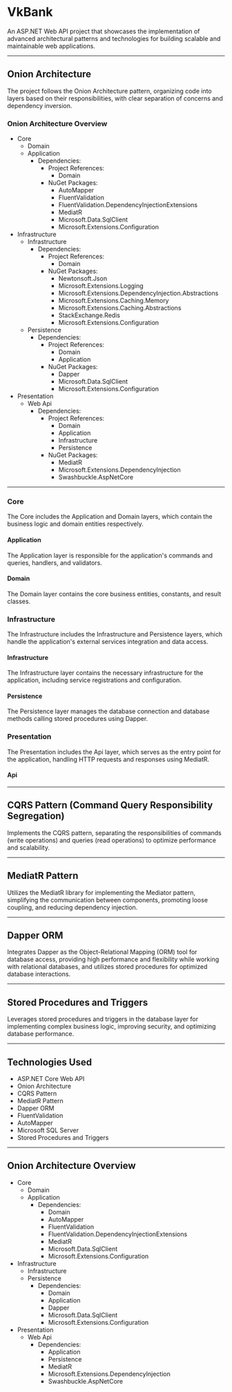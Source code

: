 # VkBank
An ASP.NET Web API project that showcases the implementation of advanced architectural patterns and technologies for building scalable and maintainable web applications.

---

## Onion Architecture
The project follows the Onion Architecture pattern, organizing code into layers based on their responsibilities, with clear separation of concerns and dependency inversion.

### Onion Architecture Overview
- Core
  - Domain
  - Application
    - Dependencies:
      - Project References:
        - Domain
      - NuGet Packages:
        - AutoMapper
        - FluentValidation
        - FluentValidation.DependencyInjectionExtensions
        - MediatR
        - Microsoft.Data.SqlClient
        - Microsoft.Extensions.Configuration
- Infrastructure
  - Infrastructure
    - Dependencies:
      - Project References:
        - Domain
      - NuGet Packages:
        - Newtonsoft.Json
        - Microsoft.Extensions.Logging
        - Microsoft.Extensions.DependencyInjection.Abstractions
        - Microsoft.Extensions.Caching.Memory
        - Microsoft.Extensions.Caching.Abstractions
        - StackExchange.Redis
        - Microsoft.Extensions.Configuration
  - Persistence
    - Dependencies:
      - Project References:
        - Domain
        - Application
      - NuGet Packages:
        - Dapper
        - Microsoft.Data.SqlClient
        - Microsoft.Extensions.Configuration
- Presentation
  - Web Api
    - Dependencies:
      - Project References:
        - Domain
        - Application
        - Infrastructure
        - Persistence
      - NuGet Packages:
        - MediatR
        - Microsoft.Extensions.DependencyInjection
        - Swashbuckle.AspNetCore

---

### Core
The Core includes the Application and Domain layers, which contain the business logic and domain entities respectively.

#### Application
The Application layer is responsible for the application's commands and queries, handlers, and validators.

#### Domain
The Domain layer contains the core business entities, constants, and result classes.

### Infrastructure
The Infrastructure includes the Infrastructure and Persistence layers, which handle the application's external services integration and data access.

#### Infrastructure
The Infrastructure layer contains the necessary infrastructure for the application, including service registrations and configuration.

#### Persistence
The Persistence layer manages the database connection and database methods calling stored procedures using Dapper.


### Presentation
The Presentation includes the Api layer, which serves as the entry point for the application, handling HTTP requests and responses using MediatR.

#### Api

---

## CQRS Pattern (Command Query Responsibility Segregation)
Implements the CQRS pattern, separating the responsibilities of commands (write operations) and queries (read operations) to optimize performance and scalability.

---

## MediatR Pattern
Utilizes the MediatR library for implementing the Mediator pattern, simplifying the communication between components, promoting loose coupling, and reducing dependency injection.

---

## Dapper ORM
Integrates Dapper as the Object-Relational Mapping (ORM) tool for database access, providing high performance and flexibility while working with relational databases, and utilizes stored procedures for optimized database interactions.

---

## Stored Procedures and Triggers
Leverages stored procedures and triggers in the database layer for implementing complex business logic, improving security, and optimizing database performance.

---

## Technologies Used

* ASP.NET Core Web API
* Onion Architecture
* CQRS Pattern
* MediatR Pattern
* Dapper ORM
* FluentValidation
* AutoMapper
* Microsoft SQL Server
* Stored Procedures and Triggers

---

## Onion Architecture Overview
- Core
  - Domain
  - Application
    - Dependencies:
      - Domain
      - AutoMapper
      - FluentValidation
      - FluentValidation.DependencyInjectionExtensions
      - MediatR
      - Microsoft.Data.SqlClient
      - Microsoft.Extensions.Configuration
- Infrastructure
  - Infrastructure
  - Persistence
    - Dependencies:
      - Domain
      - Application
      - Dapper
      - Microsoft.Data.SqlClient
      - Microsoft.Extensions.Configuration
- Presentation
  - Web Api
    - Dependencies:
      - Application
      - Persistence
      - MediatR
      - Microsoft.Extensions.DependencyInjection
      - Swashbuckle.AspNetCore

